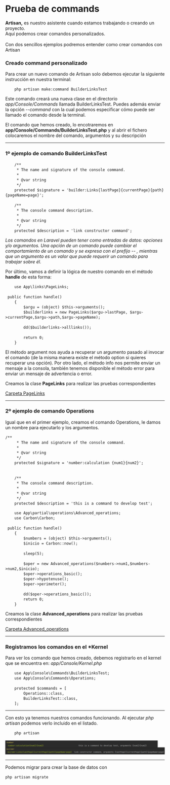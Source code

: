 # Prueba de commands
<p>
    <b>Artisan,</b> es nuestro asistente cuando estamos trabajando o creando un proyecto.<br>
    Aquí podemos crear comandos personalizados. <br><br>
    Con dos sencillos ejemplos podremos entender como crear comandos con Artisan
</p>

### Creado command personalizado

Para crear un nuevo comando de Artisan solo debemos ejecutar la siguiente instrucción en nuestra terminal:


```
    php artisan make:command BuilderLinksTest
```

Este comando creará una nueva clase en el directorio *app/Console/Commands* llamada BuilderLinksTest. 
Puedes además enviar la opción  *--command* con la cual podemos especificar cómo puede ser llamado el comando desde la terminal.

El comando que hemos creado, lo encotraremos en **app/Console/Commands/BuilderLinksTest.php** y al abrir el fichero
colocaremos el nombre del comando, argumentos y su descripción

<hr>

### 1º ejemplo de comando BuilderLinksTest

```
    /**
     * The name and signature of the console command.
     *
     * @var string
     */
    protected $signature = 'builder:Links{lastPage}{currentPage}{path}{pageName=page}';

    /**
     * The console command description.
     *
     * @var string
     */
    protected $description = 'link constructor command';
```

_Los comandos en Laravel pueden tener como entradas de datos: opciones y/o argumentos. Una opción 
de un comando puede cambiar el comportamiento de un comando y se expresa con el prefijo  --  , mientras 
que un argumento es un valor que puede requerir un comando para trabajar sobre él._

Por último, vamos a definir la lógica de nuestro comando en el método **handle** de esta forma:

````
    use App\links\PageLinks;

 public function handle()
    {
        $argu = (object) $this->arguments();
        $builderlinks = new PageLinks($argu->lastPage, $argu->currentPage,$argu->path,$argu->pageName);

        dd($builderlinks->alllinks());
        
        return 0;
    }
````

El método argument nos ayuda a recuperar un argumento pasado al invocar el 
comando (de la misma manera existe el método option si quieres recuperar una opción).  Por
otro lado, el método info nos permite enviar un mensaje a la consola, 
también tenemos disponible el método error para enviar un mensaje de 
advertencia o error.

Creamos la clase **PageLinks** para realizar las pruebas correspondientes

[Carpeta PageLinks](app/links "Clase Pagelinks")

<hr>

### 2º ejemplo de comando Operations

Igual que en el primer ejemplo, creamos el comando Operations, le damos un nombre 
para ejecutarlo y los argumentos.

````
/**
     * The name and signature of the console command.
     *
     * @var string
     */
    protected $signature = 'number:calculation {num1}{num2}';


    /**
     * The console command description.
     *
     * @var string
     */
    protected $description = 'this is a command to develop test';
````

````
    use App\partial\operations\Advanced_operations;    
    use Carbon\Carbon;

 public function handle()
    {
        $numbers = (object) $this->arguments();
        $inicio = Carbon::now();

        sleep(5);

        $oper = new Advanced_operations($numbers->num1,$numbers->num2,$inicio);
        $oper->operations_basic();
        $oper->hypotenuse();
        $oper->perimeter();

        dd($oper->operations_basic());
        return 0;
    }
````
Creamos la clase **Advanced_operations** para realizar las pruebas correspondientes

[Carpeta Advanced_operations](app/partial/operations "Clase Advanced_operations")

<hr>

### Registramos los comandos en el *Kernel

Para ver los comando que hemos creado, debemos registrarlo en el kernel que se encuentra
en: _app/Console/Kernel.php_

```
    use App\Console\Commands\BuilderLinksTest;
    use App\Console\Commands\Operations;

    protected $commands = [
        Operations::class,
        BuilderLinksTest::class,
    ];
```
<hr>

Con esto ya tenemos nuestros comandos funcionando. Al ejecutar 
*php artisan* podemos verlo incluido en el listado.

````
    php artisan
````

![Captura commands](commands.png "Captura commands")

<hr>
Podemos migrar para crear la base de datos con 

```
php artisan migrate
```
